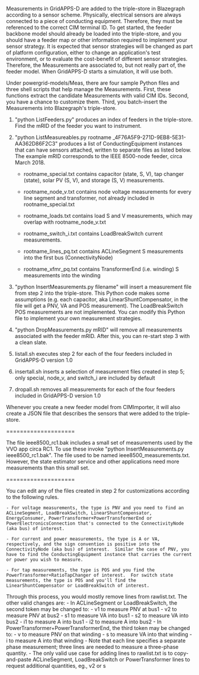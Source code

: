 Measurements in GridAPPS-D are added to the triple-store in Blazegraph according to a sensor scheme. Physically, electrical sensors are always connected to a piece of conducting equipment. Therefore, they must be referenced to the correct CIM terminal ID. To get started, the feeder backbone model should already be loaded into the triple-store, and you should have a feeder map or other information required to implement your sensor strategy. It is expected that sensor strategies will be changed as part of platform configuration, either to change an application's test environment, or to evaluate the cost-benefit of different sensor strategies. Therefore, the Measurements are associated to, but not really part of, the feeder model. When GridAPPS-D starts a simulation, it will use both.

Under powergrid-models/Meas, there are four sample Python files and three shell scripts that help manage the Measurements. First, these functions extract the candidate Measurements with valid CIM IDs. Second, you have a chance to customize them. Third, you batch-insert the Measurements into Blazegraph's triple-store.

1. "python ListFeeders.py" produces an index of feeders in the triple-store.  Find the mRID of the feeder you want to instrument.  

2. "python ListMeasureables.py rootname _4F76A5F9-271D-9EB8-5E31-AA362D86F2C3" produces a list of ConductingEquipment instances that can have sensors attached, written to separate files as listed below.  The example mRID corresponds to the IEEE 8500-node feeder, circa March 2018.
 
    - rootname_special.txt contains capacitor (state, S, V), tap changer (state), solar PV (S, V), and storage (S, V) measurements. 
 
    - rootname_node_v.txt contains node voltage measurements for every line segment and transformer, not already included in rootname_special.txt 

    - rootname_loads.txt contains load S and V measurements, which may overlap with rootname_node_v.txt 

    - rootname_switch_i.txt contains LoadBreakSwitch current measurements. 

    - rootname_lines_pq.txt contains ACLineSegment S measurements into the first bus (ConnectivityNode)
 
    - rootname_xfmr_pq.txt contains TransformerEnd (i.e. winding) S measurements into the winding

3. "python InsertMeasurements.py filename" will insert a measurement file from step 2 into the triple-store.  This Python code makes some assumptions (e.g.  each capacitor, aka LinearShuntCompensator, in the file will get a PNV, VA and POS measurement).  The LoadBreakSwitch POS measurements are not implemented.  You can modify this Python file to implement your own measurement strategies.  
 
4. "python DropMeasurements.py mRID" will remove all measurements associated with the feeder mRID. After this, you can re-start step 3 with a clean slate.

5. listall.sh executes step 2 for each of the four feeders included in GridAPPS-D version 1.0

6. insertall.sh inserts a selection of measurement files created in step 5; only special, node_v, and switch_i are included by default

7. dropall.sh removes all measurements for each of the four feeders included in GridAPPS-D version 1.0

Whenever you create a new feeder model from CIMImporter, it will also create a JSON file that describes the sensors that were added to the triple-store.

==================== 

The file ieee8500_rc1.bak includes a small set of measurements used by the VVO app circa RC1. To use these invoke "python InsertMeasurements.py ieee8500_rc1.bak". The file used to be named ieee8500_measurements.txt. However, the state estimator service and other applications need more measurements than this small set.

====================

You can edit any of the files created in step 2 for customizations according to the following rules.  

    - For voltage measurements, the type is PNV and you need to find an ACLineSegment, LoadBreakSwitch, LinearShuntCompensator, EnergyConsumer, PowerTransformer+PowerTransformerEnd or PowerElectronicsConnection that's connected to the ConnectivityNode (aka bus) of interest.  

    - For current and power measurements, the type is A or VA, respectively, and the sign convention is positive into the ConnectivityNode (aka bus) of interest.  Similar the case of PNV, you have to find the ConductingEquipment instance that carries the current or power you wish to measure.  

    - For tap measurements, the type is POS and you find the PowerTransformer+RatioTapChanger of interest.  For switch state measurements, the type is POS and you'll find the LinearShuntCompensator or LoadBreakSwitch of interest.  

Through this process, you would mostly remove lines from rawlist.txt. The other valid changes are:
     - In ACLineSegment or LoadBreakSwitch, the second token may be changed to:
         - v1 to measure PNV at bus1
         - v2 to measure PNV at bus2
         - s1 to measure VA into bus1
         - s2 to measure VA into bus2
         - i1 to measure A into bus1
         - i2 to measure A into bus2
     - In PowerTransformer+PowerTransformerEnd, the third token may be changed to:
         - v to measure PNV on that winding
         - s to measure VA into that winding
         - i to measure A into that winding
     - Note that each line specifies a separate phase measurement; three lines are needed to measure a three-phase quantity.
     - The only valid use case for adding lines to rawlist.txt is to copy-and-paste ACLineSegment, LoadBreakSwitch or PowerTransformer lines to request additional quantities, eg., v2 or s 

